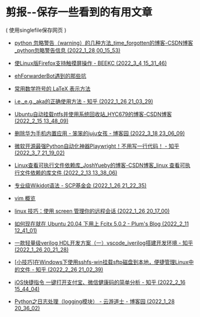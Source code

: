 # 剪报--保存一些看到的有用文章

( 使用singlefile保存网页 )

+ [python 忽略警告（warning）的几种方法_time_forgotten的博客-CSDN博客_python忽略警告信息 (2022_1_28 00_15_53)](https://ouyen.github.io/saved_html/python%20%E5%BF%BD%E7%95%A5%E8%AD%A6%E5%91%8A%EF%BC%88warning%EF%BC%89%E7%9A%84%E5%87%A0%E7%A7%8D%E6%96%B9%E6%B3%95_time_forgotten%E7%9A%84%E5%8D%9A%E5%AE%A2-CSDN%E5%8D%9A%E5%AE%A2_python%E5%BF%BD%E7%95%A5%E8%AD%A6%E5%91%8A%E4%BF%A1%E6%81%AF%20%282022_1_28%2000_15_53%29.html)

+ [使Linux版Firefox支持触摸屏操作 - BEEKC (2022_3_4 15_31_46)](https://ouyen.github.io/saved_html/%E4%BD%BFLinux%E7%89%88Firefox%E6%94%AF%E6%8C%81%E8%A7%A6%E6%91%B8%E5%B1%8F%E6%93%8D%E4%BD%9C%20-%20BEEKC%20%282022_3_4%2015_31_46%29.html)

+ [ehForwarderBot遇到的那些坑](https://ouyen.github.io/saved_html/ehForwarderBot%E9%81%87%E5%88%B0%E7%9A%84%E9%82%A3%E4%BA%9B%E5%9D%91.html)

+ [常用数学符号的 LaTeX 表示方法](https://ouyen.github.io/saved_html/%E5%B8%B8%E7%94%A8%E6%95%B0%E5%AD%A6%E7%AC%A6%E5%8F%B7%E7%9A%84%20LaTeX%20%E8%A1%A8%E7%A4%BA%E6%96%B9%E6%B3%95.html)

+ [i.e._e.g._aka的正确使用方法 - 知乎 (2022_1_26 21_03_29)](https://ouyen.github.io/saved_html/i.e._e.g._aka%E7%9A%84%E6%AD%A3%E7%A1%AE%E4%BD%BF%E7%94%A8%E6%96%B9%E6%B3%95%20-%20%E7%9F%A5%E4%B9%8E%20%282022_1_26%2021_03_29%29.html)

+ [Ubuntu自动挂载ntfs并使用系统回收站_HYC679的博客-CSDN博客 (2022_2_15 13_48_09)](https://ouyen.github.io/saved_html/Ubuntu%E8%87%AA%E5%8A%A8%E6%8C%82%E8%BD%BDntfs%E5%B9%B6%E4%BD%BF%E7%94%A8%E7%B3%BB%E7%BB%9F%E5%9B%9E%E6%94%B6%E7%AB%99_HYC679%E7%9A%84%E5%8D%9A%E5%AE%A2-CSDN%E5%8D%9A%E5%AE%A2%20%282022_2_15%2013_48_09%29.html)

+ [删除华为手机内置应用 - 笨笨的juju女孩 - 博客园 (2022_3_18 23_06_09)](https://ouyen.github.io/saved_html/%E5%88%A0%E9%99%A4%E5%8D%8E%E4%B8%BA%E6%89%8B%E6%9C%BA%E5%86%85%E7%BD%AE%E5%BA%94%E7%94%A8%20-%20%E7%AC%A8%E7%AC%A8%E7%9A%84juju%E5%A5%B3%E5%AD%A9%20-%20%E5%8D%9A%E5%AE%A2%E5%9B%AD%20%282022_3_18%2023_06_09%29.html)

+ [微软开源最强Python自动化神器Playwright！不用写一行代码！ - 知乎 (2022_3_7 21_19_02)](https://ouyen.github.io/saved_html/%E5%BE%AE%E8%BD%AF%E5%BC%80%E6%BA%90%E6%9C%80%E5%BC%BAPython%E8%87%AA%E5%8A%A8%E5%8C%96%E7%A5%9E%E5%99%A8Playwright%EF%BC%81%E4%B8%8D%E7%94%A8%E5%86%99%E4%B8%80%E8%A1%8C%E4%BB%A3%E7%A0%81%EF%BC%81%20-%20%E7%9F%A5%E4%B9%8E%20%282022_3_7%2021_19_02%29.html)

+ [Linux查看可执行文件依赖库_JoshYueby的博客-CSDN博客_linux 查看可执行文件依赖的库文件 (2022_2_13 13_38_06)](https://ouyen.github.io/saved_html/Linux%E6%9F%A5%E7%9C%8B%E5%8F%AF%E6%89%A7%E8%A1%8C%E6%96%87%E4%BB%B6%E4%BE%9D%E8%B5%96%E5%BA%93_JoshYueby%E7%9A%84%E5%8D%9A%E5%AE%A2-CSDN%E5%8D%9A%E5%AE%A2_linux%20%E6%9F%A5%E7%9C%8B%E5%8F%AF%E6%89%A7%E8%A1%8C%E6%96%87%E4%BB%B6%E4%BE%9D%E8%B5%96%E7%9A%84%E5%BA%93%E6%96%87%E4%BB%B6%20%282022_2_13%2013_38_06%29.html)

+ [专业级Wikidot语法 - SCP基金会 (2022_1_26 21_22_35)](https://ouyen.github.io/saved_html/%E4%B8%93%E4%B8%9A%E7%BA%A7Wikidot%E8%AF%AD%E6%B3%95%20-%20SCP%E5%9F%BA%E9%87%91%E4%BC%9A%20%282022_1_26%2021_22_35%29.html)

+ [vim 概览](https://ouyen.github.io/saved_html/vim%20%E6%A6%82%E8%A7%88.html)

+ [linux 技巧：使用 screen 管理你的远程会话 (2022_1_26 20_17_00)](https://ouyen.github.io/saved_html/linux%20%E6%8A%80%E5%B7%A7%EF%BC%9A%E4%BD%BF%E7%94%A8%20screen%20%E7%AE%A1%E7%90%86%E4%BD%A0%E7%9A%84%E8%BF%9C%E7%A8%8B%E4%BC%9A%E8%AF%9D%20%282022_1_26%2020_17_00%29.html)

+ [如何现在就在 Ubuntu 20.04 下用上 Fcitx 5.0.2 - Plum's Blog (2022_2_11 12_41_01)](https://ouyen.github.io/saved_html/%E5%A6%82%E4%BD%95%E7%8E%B0%E5%9C%A8%E5%B0%B1%E5%9C%A8%20Ubuntu%2020.04%20%E4%B8%8B%E7%94%A8%E4%B8%8A%20Fcitx%205.0.2%20-%20Plum%27s%20Blog%20%282022_2_11%2012_41_01%29.html)

+ [一款轻量级verilog HDL开发方案（一）vscode_iverilog搭建开发环境 - 知乎 (2022_1_26 20_21_28)](https://ouyen.github.io/saved_html/%E4%B8%80%E6%AC%BE%E8%BD%BB%E9%87%8F%E7%BA%A7verilog%20HDL%E5%BC%80%E5%8F%91%E6%96%B9%E6%A1%88%EF%BC%88%E4%B8%80%EF%BC%89vscode_iverilog%E6%90%AD%E5%BB%BA%E5%BC%80%E5%8F%91%E7%8E%AF%E5%A2%83%20-%20%E7%9F%A5%E4%B9%8E%20%282022_1_26%2020_21_28%29.html)

+ [[小技巧]在Windows下使用sshfs-win挂载sftp磁盘到本地，便捷管理Linux中的文件 - 知乎 (2022_2_26 21_02_39)](https://ouyen.github.io/saved_html/%5B%E5%B0%8F%E6%8A%80%E5%B7%A7%5D%E5%9C%A8Windows%E4%B8%8B%E4%BD%BF%E7%94%A8sshfs-win%E6%8C%82%E8%BD%BDsftp%E7%A3%81%E7%9B%98%E5%88%B0%E6%9C%AC%E5%9C%B0%EF%BC%8C%E4%BE%BF%E6%8D%B7%E7%AE%A1%E7%90%86Linux%E4%B8%AD%E7%9A%84%E6%96%87%E4%BB%B6%20-%20%E7%9F%A5%E4%B9%8E%20%282022_2_26%2021_02_39%29.html)

+ [iOS快捷指令 一键打开支付宝、微信健康码的简单分析 - 知乎 (2022_2_16 15_44_04)](https://ouyen.github.io/saved_html/iOS%E5%BF%AB%E6%8D%B7%E6%8C%87%E4%BB%A4%20%E4%B8%80%E9%94%AE%E6%89%93%E5%BC%80%E6%94%AF%E4%BB%98%E5%AE%9D%E3%80%81%E5%BE%AE%E4%BF%A1%E5%81%A5%E5%BA%B7%E7%A0%81%E7%9A%84%E7%AE%80%E5%8D%95%E5%88%86%E6%9E%90%20-%20%E7%9F%A5%E4%B9%8E%20%282022_2_16%2015_44_04%29.html)

+ [Python之日志处理（logging模块） - 云游道士 - 博客园 (2022_1_28 20_36_02)](https://ouyen.github.io/saved_html/Python%E4%B9%8B%E6%97%A5%E5%BF%97%E5%A4%84%E7%90%86%EF%BC%88logging%E6%A8%A1%E5%9D%97%EF%BC%89%20-%20%E4%BA%91%E6%B8%B8%E9%81%93%E5%A3%AB%20-%20%E5%8D%9A%E5%AE%A2%E5%9B%AD%20%282022_1_28%2020_36_02%29.html)

